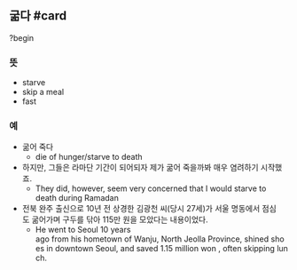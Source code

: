 ## 굶다 #card
?begin
### 뜻
- starve
- skip a meal
- fast
### 예
- 굶어 죽다
	- die of hunger/starve to death
- 하지만, 그들은 라마단 기간이 되어되자 제가 굶어 죽을까봐 매우 염려하기 시작했죠.
	- They did, however, seem very concerned that I would starve to death during Ramadan
- 전북 완주 출신으로 10년 전 상경한 김광천 씨(당시 27세)가 서울 명동에서 점심도 굶어가며 구두를 닦아 115만 원을 모았다는 내용이었다.
	- He went to Seoul 10 years ago from his hometown of Wanju, North Jeolla Province, shined shoes in downtown Seoul, and saved 1.15 million won , often skipping lunch.
<!--SR:!2025-08-14,3,250-->
